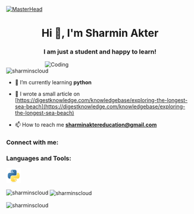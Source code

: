 [![MasterHead](https://i.pinimg.com/originals/8e/75/2c/8e752cf446947d3d01c0eaaf9e1504e2.gif)](sharminscloud)
<h1 align="center">Hi 👋, I'm Sharmin Akter</h1>
<h3 align="center">I am just a student and happy to learn!</h3>
<img align="right" alt="Coding" width="400" src=“https://i.pinimg.com/originals/8e/75/2c/8e752cf446947d3d01c0eaaf9e1504e2.gif”>
<p align="left"> <img src="https://komarev.com/ghpvc/?username=sharminscloud&label=Profile%20views&color=0e75b6&style=flat" alt="sharminscloud" /> </p>

- 🌱 I’m currently learning **python**

- 📝 I wrote a small article on [https://digestknowledge.com/knowledgebase/exploring-the-longest-sea-beach](https://digestknowledge.com/knowledgebase/exploring-the-longest-sea-beach)

- 📫 How to reach me **sharminaktereducation@gmail.com**

<h3 align="left">Connect with me:</h3>
<p align="left">
</p>

<h3 align="left">Languages and Tools:</h3>
<p align="left"> <a href="https://www.python.org" target="_blank" rel="noreferrer"> <img src="https://raw.githubusercontent.com/devicons/devicon/master/icons/python/python-original.svg" alt="python" width="40" height="40"/> </a> </p>

<p><img align="left" src="https://github-readme-stats.vercel.app/api/top-langs?username=sharminscloud&show_icons=true&locale=en&layout=compact" alt="sharminscloud" /></p>

<p>&nbsp;<img align="center" src="https://github-readme-stats.vercel.app/api?username=sharminscloud&show_icons=true&locale=en" alt="sharminscloud" /></p>

<p><img align="center" src="https://github-readme-streak-stats.herokuapp.com/?user=sharminscloud&" alt="sharminscloud" /></p>
